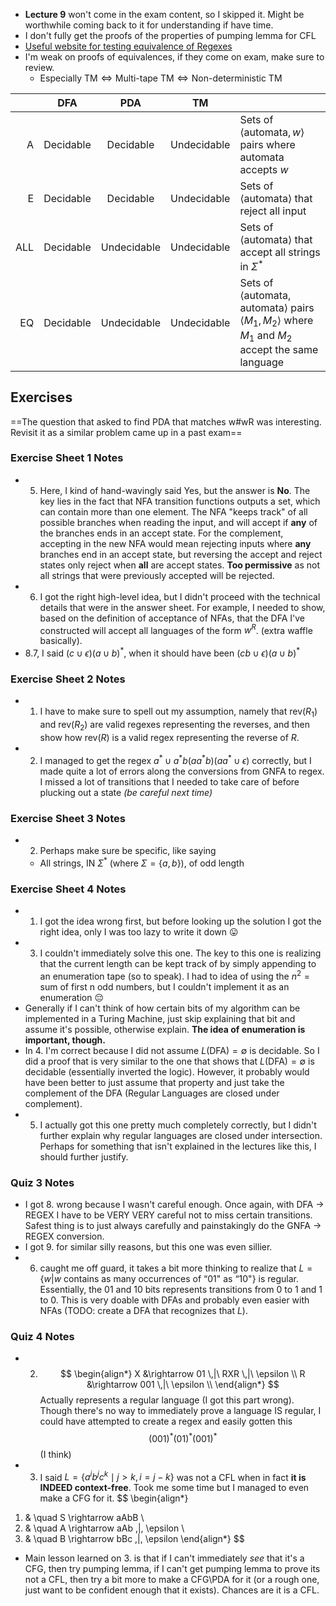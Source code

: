 - **Lecture 9** won't come in the exam content, so I skipped it. Might be worthwhile coming back to it for understanding if have time.
- I don't fully get the proofs of the properties of pumping lemma for CFL
- [Useful website for testing equivalence of Regexes](https://bakkot.github.io/dfa-lib/regeq.html)
- I'm weak on proofs of equivalences, if they come on exam, make sure to review.
	- Especially $\text{TM} \iff \text{Multi-tape TM} \iff \text{Non-deterministic TM}$

|     |    DFA    |     PDA     |     TM      |                                                                                                                                            |
| --: | :-------: | :---------: | :---------: | ------------------------------------------------------------------------------------------------------------------------------------------ |
|   A | Decidable |  Decidable  | Undecidable | Sets of $\langle \text{automata}, w \rangle$ pairs where $\text{automata}$ accepts $w$                                                     |
|   E | Decidable |  Decidable  | Undecidable | Sets of $\langle \text{automata} \rangle$ that reject all input                                                                            |
| ALL | Decidable | Undecidable | Undecidable | Sets of $\langle \text{automata} \rangle$ that accept all strings in $\Sigma^*$                                                            |
|  EQ | Decidable | Undecidable | Undecidable | Sets of $\langle \text{automata}, \text{automata} \rangle$ pairs $\langle M_1, M_2 \rangle$ where $M_1$ and $M_2$ accept the same language |

## Exercises
==The question that asked to find PDA that matches w#wR was interesting. Revisit it as a similar problem came up in a past exam==
### Exercise Sheet 1 Notes
- 5. Here, I kind of hand-wavingly said Yes, but the answer is **No**. The key lies in the fact that NFA transition functions outputs a set, which can contain more than one element. The NFA "keeps track" of all possible branches when reading the input, and will accept if **any** of the branches ends in an accept state. For the complement, accepting in the new NFA would mean rejecting inputs where **any** branches end in an accept state, but reversing the accept and reject states only reject when **all** are accept states. **Too permissive** as not all strings that were previously accepted will be rejected. 
- 6. I got the right high-level idea, but I didn't proceed with the technical details that were in the answer sheet. For example, I needed to show, based on the definition of acceptance of NFAs, that the DFA I've constructed will accept all languages of the form $w^R$. (extra waffle basically).
- 8.7, I said $(c \cup \epsilon)(a \cup b)^*$, when it should have been $(cb \cup \epsilon)(a \cup b)^*$
### Exercise Sheet 2 Notes
- 1. I have to make sure to spell out my assumption, namely that $\text{rev}(R_{1}) \text{ and } \text{rev}(R_{2})$ are valid regexes representing the reverses, and then show how $\text{rev}(R)$ is a valid regex representing the reverse of $R$.
- 2. I managed to get the regex $a^* \cup a^*b (aa^*b)(aa^* \cup \epsilon)$ correctly, but I made quite a lot of errors along the conversions from GNFA to regex. I missed a lot of transitions that I needed to take care of before plucking out a state *(be careful next time)*

### Exercise Sheet 3 Notes
- 2. Perhaps make sure be specific, like saying
	- All strings, IN $\Sigma^* \text{ (where } \Sigma = \{a, b\})$, of odd length 
### Exercise Sheet 4 Notes
- 1. I got the idea wrong first, but before looking up the solution I got the right idea, only I was too lazy to write it down 😛
- 3. I couldn't immediately solve this one. The key to this one is realizing that the current length can be kept track of by simply appending to an enumeration tape (so to speak). I had to idea of using the $n^2 = \text{sum of first n odd numbers}$, but I couldn't implement it as an enumeration 😔
- Generally if I can't think of how certain bits of my algorithm can be implemented in a Turing Machine, just skip explaining that bit and assume it's possible, otherwise explain. **The idea of enumeration is important, though.**
- In 4. I'm correct because I did not assume $L(\text{DFA}) = \emptyset$ is decidable. So I did a proof that is very similar to the one that shows that $L(\text{DFA}) = \emptyset$ is decidable (essentially inverted the logic). However, it probably would have been better to just assume that property and just take the complement of the DFA (Regular Languages are closed under complement).
- 5. I actually got this one pretty much completely correctly, but I didn't further explain why regular languages are closed under intersection. Perhaps for something that isn't explained in the lectures like this, I should further justify.
### Quiz 3 Notes
- I got 8. wrong because I wasn't careful enough. Once again, with DFA -> REGEX I have to be VERY VERY careful not to miss certain transitions. Safest thing is to just always carefully and painstakingly do the GNFA -> REGEX conversion. 
- I got 9. for similar silly reasons, but this one was even sillier.
- 6. caught me off guard, it takes a bit more thinking to realize that $L = \{w | w \text{ contains as many occurrences of ``01" as ``10"}\}$ is regular. Essentially, the 01 and 10 bits represents transitions from 0 to 1 and 1 to 0. This is very doable with DFAs and probably even easier with NFAs (TODO: create a DFA that recognizes that $L$).
### Quiz 4 Notes
- 2. $$
\begin{align*} 
X &\rightarrow 01 \,|\ RXR \,|\ \epsilon \\
R &\rightarrow 001 \,|\ \epsilon \\
\end{align*}
$$Actually represents a regular language (I got this part wrong). Though there's no way to immediately prove a language IS regular, I could have attempted to create a regex and easily gotten this $$(001)^*(01)^*(001)^*$$ (I think)
- 3. I said $L = \{a^i b^j c^k \mid j > k, i = j-k\}$ was not a CFL when in fact **it is INDEED context-free**. Took me some time but I managed to even make a CFG for it.
$$
\begin{align*}
1. & \quad S \rightarrow aAbB \\
2. & \quad A \rightarrow aAb \,|\, \epsilon \\
3. & \quad B \rightarrow bBc \,|\, \epsilon
\end{align*}
$$
- Main lesson learned on 3. is that if I can't immediately *see* that it's a CFG, then try pumping lemma, if I can't get pumping lemma to prove its not a CFL, then try a bit more to make a CFG\\PDA for it (or a rough one, just want to be confident enough that it exists). Chances are it is a CFL.